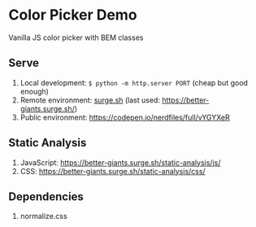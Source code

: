 # Color Picker Demo

Vanilla JS color picker with BEM classes

## Serve

1. Local development: `$ python -m http.server PORT` (cheap but good enough)
2. Remote environment: [surge.sh](https://surge.sh/) (last used: https://better-giants.surge.sh/)
3. Public environment: https://codepen.io/nerdfiles/full/vYGYXeR

## Static Analysis

1. JavaScript: https://better-giants.surge.sh/static-analysis/js/
2. CSS: https://better-giants.surge.sh/static-analysis/css/

## Dependencies

1. normalize.css
